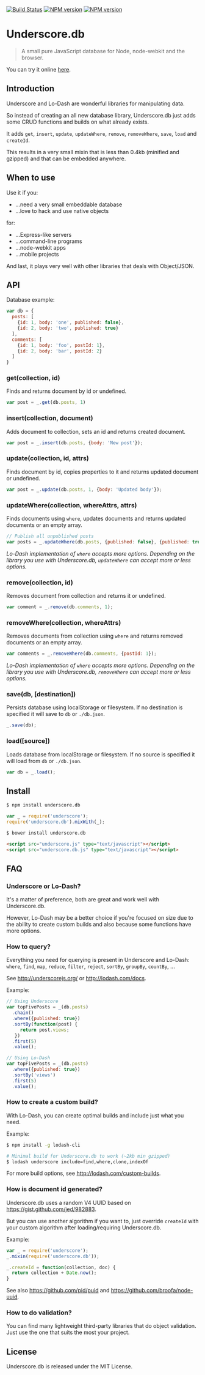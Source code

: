 [![Build Status](https://travis-ci.org/typicode/underscore.db.png)](https://travis-ci.org/typicode/underscore.db)
[![NPM version](https://badge.fury.io/js/underscore.db.png)](http://badge.fury.io/js/underscore.db)
[![NPM version](https://badge.fury.io/bo/underscore.db.png)](http://badge.fury.io/bo/underscore.db)

# Underscore.db

> A small pure JavaScript database for Node, node-webkit and the browser.

You can try it online [here](http://typicode.github.io/underscore.db/).

## Introduction

Underscore and Lo-Dash are wonderful libraries for manipulating data.

So instead of creating an all new database library, Underscore.db just adds some CRUD functions and builds on what already exists.

It adds `get`, `insert`, `update`, `updateWhere`, `remove`, `removeWhere`, `save`, `load` and `createId`.

This results in a very small mixin that is less than 0.4kb (minified and gzipped) and that can be embedded anywhere.

## When to use

Use it if you:

* ...need a very small embeddable database
* ...love to hack and use native objects

for:

* ...Express-like servers
* ...command-line programs
* ...node-webkit apps
* ...mobile projects

And last, it plays very well with other libraries that deals with Object/JSON.

## API

Database example:

```javascript
var db = {
  posts: [
    {id: 1, body: 'one', published: false},
    {id: 2, body: 'two', published: true}
  ],
  comments: [
    {id: 1, body: 'foo', postId: 1},
    {id: 2, body: 'bar', postId: 2}
  ]
}
```

### get(collection, id)

Finds and returns document by id or undefined.

```javascript
var post = _.get(db.posts, 1)
```

### insert(collection, document)

Adds document to collection, sets an id and returns created document.

```javascript
var post = _.insert(db.posts, {body: 'New post'});
```

### update(collection, id, attrs)

Finds document by id, copies properties to it and returns updated document or undefined.

```javascript
var post = _.update(db.posts, 1, {body: 'Updated body'});
```

### updateWhere(collection, whereAttrs, attrs)

Finds documents using ```where```, updates documents and returns updated documents or an empty array.

```javascript
// Publish all unpublished posts
var posts = _.updateWhere(db.posts, {published: false}, {published: true});
```

_Lo-Dash implementation of ```where``` accepts more options. Depending on the library you use with Underscore.db, ```updateWhere``` can accept more or less options._

### remove(collection, id)

Removes document from collection and returns it or undefined.

```javascript
var comment = _.remove(db.comments, 1);
```

### removeWhere(collection, whereAttrs)

Removes documents from collection using ```where``` and returns removed documents or an empty array.

```javascript
var comments = _.removeWhere(db.comments, {postId: 1});
```

_Lo-Dash implementation of ```where``` accepts more options. Depending on the library you use with Underscore.db, ```removeWhere``` can accept more or less options._

### save(db, [destination])

Persists database using localStorage or filesystem. If no destination is specified it will save to `db` or `./db.json`.

```javascript
_.save(db);
```

### load([source])

Loads database from localStorage or filesystem. If no source is specified it will load from `db` or `./db.json`.

```javascript
var db = _.load();
```

## Install

```bash
$ npm install underscore.db
```

```javascript
var _ = require('underscore');
require('underscore.db').mixWith(_);
```

```bash
$ bower install underscore.db
```

```html
<script src="underscore.js" type="text/javascript"></script>
<script src="underscore.db.js" type="text/javascript"></script>
```

## FAQ

### Underscore or Lo-Dash?

It's a matter of preference, both are great and work well with Underscore.db.

However, Lo-Dash may be a better choice if you're focused on size due to the ability to create custom builds and also because some functions have more options.

### How to query?

Everything you need for querying is present in Underscore and Lo-Dash: ```where```, ```find```, ```map```, ```reduce```, ```filter```, ```reject```, ```sortBy```, ```groupBy```, ```countBy```, ...

See http://underscorejs.org/ or http://lodash.com/docs.

Example:

```javascript
// Using Underscore
var topFivePosts = _(db.posts)
  .chain()
  .where({published: true})
  .sortBy(function(post) {
     return post.views;   
   })
  .first(5)
  .value();

// Using Lo-Dash
var topFivePosts = _(db.posts)
  .where({published: true})
  .sortBy('views')
  .first(5)
  .value();
```

### How to create a custom build?

With Lo-Dash, you can create optimal builds and include just what you need. 

Example:

```bash
$ npm install -g lodash-cli

# Minimal build for Underscore.db to work (~2kb min gzipped)
$ lodash underscore include=find,where,clone,indexOf
```

For more build options, see http://lodash.com/custom-builds.

### How is document id generated?

Underscore.db uses a random V4 UUID based on https://gist.github.com/jed/982883. 

But you can use another algorithm if you want to, just override ```createId``` with your custom algorithm after loading/requiring Underscore.db.

Example:

```javascript
var _ = require('underscore');
_.mixin(require('underscore.db'));

_.createId = function(collection, doc) {
  return collection + Date.now();
}
```

See also https://github.com/pid/puid and https://github.com/broofa/node-uuid.

### How to do validation?

You can find many lightweight third-party libraries that do object validation. Just use the one that suits the most your project.

## License

Underscore.db is released under the MIT License.
